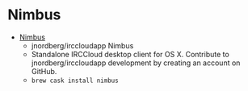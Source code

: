 # Nimbus
- [Nimbus](https://github.com/jnordberg/irccloudapp)
  -  jnordberg/irccloudapp Nimbus
  - Standalone IRCCloud desktop client for OS X. Contribute to jnordberg/irccloudapp development by creating an account on GitHub.
  - `brew cask install nimbus`

